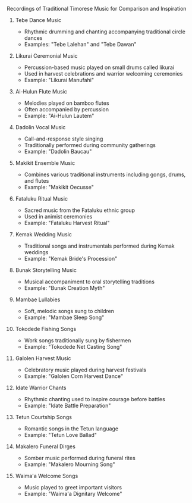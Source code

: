 Recordings of Traditional Timorese Music for Comparison and Inspiration

1. Tebe Dance Music
   - Rhythmic drumming and chanting accompanying traditional circle dances
   - Examples: "Tebe Lalehan" and "Tebe Dawan"

2. Likurai Ceremonial Music
   - Percussion-based music played on small drums called likurai
   - Used in harvest celebrations and warrior welcoming ceremonies
   - Example: "Likurai Manufahi"

3. Ai-Hulun Flute Music
   - Melodies played on bamboo flutes
   - Often accompanied by percussion
   - Example: "Ai-Hulun Lautem"

4. Dadolin Vocal Music
   - Call-and-response style singing
   - Traditionally performed during community gatherings
   - Example: "Dadolin Baucau"

5. Makikit Ensemble Music
   - Combines various traditional instruments including gongs, drums, and flutes
   - Example: "Makikit Oecusse"

6. Fataluku Ritual Music
   - Sacred music from the Fataluku ethnic group
   - Used in animist ceremonies
   - Example: "Fataluku Harvest Ritual"

7. Kemak Wedding Music
   - Traditional songs and instrumentals performed during Kemak weddings
   - Example: "Kemak Bride's Procession"

8. Bunak Storytelling Music
   - Musical accompaniment to oral storytelling traditions
   - Example: "Bunak Creation Myth"

9. Mambae Lullabies
   - Soft, melodic songs sung to children
   - Example: "Mambae Sleep Song"

10. Tokodede Fishing Songs
    - Work songs traditionally sung by fishermen
    - Example: "Tokodede Net Casting Song"

11. Galolen Harvest Music
    - Celebratory music played during harvest festivals
    - Example: "Galolen Corn Harvest Dance"

12. Idate Warrior Chants
    - Rhythmic chanting used to inspire courage before battles
    - Example: "Idate Battle Preparation"

13. Tetun Courtship Songs
    - Romantic songs in the Tetun language
    - Example: "Tetun Love Ballad"

14. Makalero Funeral Dirges
    - Somber music performed during funeral rites
    - Example: "Makalero Mourning Song"

15. Waima'a Welcome Songs
    - Music played to greet important visitors
    - Example: "Waima'a Dignitary Welcome"